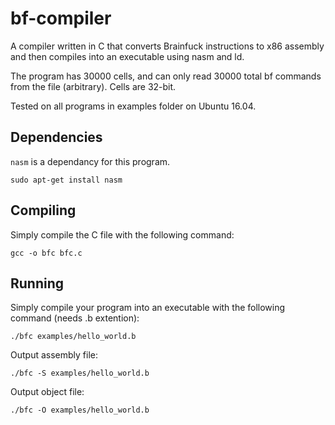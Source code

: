 # bf-compiler
A compiler written in C that converts Brainfuck instructions to x86 assembly and then compiles into an executable using nasm and ld.

The program has 30000 cells, and can only read 30000 total bf commands from the file (arbitrary). Cells are 32-bit.

Tested on all programs in examples folder on Ubuntu 16.04.

## Dependencies 
`nasm` is a dependancy for this program.
```
sudo apt-get install nasm
```

## Compiling
Simply compile the C file with the following command:  
```
gcc -o bfc bfc.c
```
## Running
Simply compile your program into an executable with the following command (needs .b extention):
```
./bfc examples/hello_world.b
```
Output assembly file:
```
./bfc -S examples/hello_world.b
```
Output object file:
```
./bfc -O examples/hello_world.b
```
